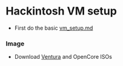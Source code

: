 # Hackintosh VM setup

- First do the basic [vm_setup.md](./vm_setup.md)

### Image
- Download [Ventura](https://archive.org/details/macos-collection) and OpenCore ISOs
